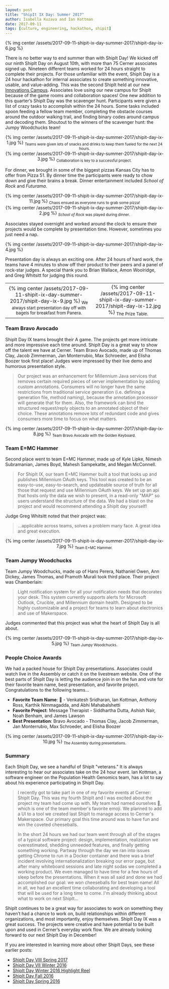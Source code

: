 ```yaml
---
layout: post
title: "ShipIt IX Day: Summer 2017"
author: Isabella Kuzava and Ian Kottman
date: 2017-09-11
tags: [culture, engineering, hackathon, shipit]
---
```


{% img center /assets/2017-09-11-shipit-ix-day-summer-2017/shipit-day-ix-6.jpg %}

There is no better way to end summer than with ShipIt Day! We kicked off our ninth ShipIt Day on August 10th, with more than 75 Cerner associates signed up. Nineteen different teams worked for 24 hours straight to complete their projects. For those unfamiliar with the event, ShipIt Day is a 24 hour hackathon for internal associates to create something innovative, usable, and value-adding. This was the second ShipIt held at our new [Innovations Campus](https://www.bizjournals.com/kansascity/news/2017/02/10/get-a-sneak-peek-inside-cerner-s-new-innovations.html). Associates love using our new campus for ShipIt because of the game rooms and collaboration spaces! One new addition to this quarter’s ShipIt Day was the scavenger hunt. Participants were given a list of crazy tasks to accomplish within the 24 hours. Some tasks included spoon feeding a fellow team member, completing the obstacle courses around the outdoor walking trail, and finding binary codes around campus and decoding them. Shoutout to the winners of the scavenger hunt: the Jumpy Woodchucks team!  

<div align="center">
  {% img center /assets/2017-09-11-shipit-ix-day-summer-2017/shipit-day-ix-1.jpg %}
  <sub>Teams were given lots of snacks and drinks to keep them fueled for the next 24 hours.</sub>
</div>

<div align="center">
  {% img center /assets/2017-09-11-shipit-ix-day-summer-2017/shipit-day-ix-3.jpg %}
  <sub>Collaboration is key to a successful project.</sub>
</div>

For dinner, we brought in some of the biggest pizzas Kansas City has to offer from Pizza 51. By dinner time the participants were ready to chow down and give their brains a break. Dinner entertainment included _School of Rock_ and _Futurama_. 

<div align="center">
  {% img center /assets/2017-09-11-shipit-ix-day-summer-2017/shipit-day-ix-11.jpg %}
  <sub>Chaos ensued as everyone runs to grab some pizza!</sub>
</div>

<div align="center">
  {% img center /assets/2017-09-11-shipit-ix-day-summer-2017/shipit-day-ix-2.jpg %}
  <sub><i>School of Rock</i> was played during dinner.</sub>
</div>

Associates stayed overnight and worked around the clock to ensure their projects would be complete by presentation time. However, sometimes you just need a nap. 

{% img center /assets/2017-09-11-shipit-ix-day-summer-2017/shipit-day-ix-4.jpg %}

Presentation day is always an exciting one. After 24 hours of hard work, the teams have 4 minutes to show off their product to their peers and a panel of rock-star judges. A special thank you to Brian Wallace, Amon Woolridge, and Greg Whitsitt for judging this round. 

<div align="center">
  <table>
    <tr>
      <td align="center">
        {% img center /assets/2017-09-11-shipit-ix-day-summer-2017/shipit-day-ix-9.jpg %}
        <sub>We always start presentation day off with bagels for breakfast from Panera.</sub>
      </td>
      <td align="center">
        {% img center /assets/2017-09-11-shipit-ix-day-summer-2017/shipit-day-ix-12.jpg %}
        <sub>The Prize Table.</sub>
      </td>
    </tr>
  </table>
</div>

### Team Bravo Avocado

ShipIt Day IX teams brought their A game. The projects get more intricate and more impressive each time around. ShipIt Day is a great way to show off the talent we have at Cerner. Team Bravo Avocado, made up of Thomas Clay, Jacob Zimmerman, Jan Monterrubio, Max Schroeder, and Elisha Boozer took first place! Judges were impressed by their live demo and humorous presentation style.

> Our project was an enhancement for Millennium Java services that removes certain required pieces of server implementation by adding custom annotations. Consumers will no longer have the same restrictions from traditional service generation (i.e. defining a generation file, method naming), because the annotation processor will generate that for them. Also, the framework can bind the structured request/reply objects to an annotated object of their choice. These annotations remove lots of redundant code and gives consumers more time to focus on what matters.

<div align="center">
  {% img center /assets/2017-09-11-shipit-ix-day-summer-2017/shipit-day-ix-8.jpg %}
  <sub>Team Bravo Avocado with the Golden Keyboard.</sub>
</div>

### Team E=MC Hammer

Second place went to team E=MC Hammer, made up of Kyle Lipke, Nimesh Subramanian, James Boyd, Mahesh Sampekatte, and Megan McConnell.  

> For ShipIt IX, our team E=MC Hammer built a tool that looks up and publishes Millennium OAuth keys. This tool was created to be an easy-to-use, easy-to-search, and updateable source of truth for all those that request and use Millennium OAuth keys. We set up an api that hosts only the data we wish to present, in a read-only "MAP" so users understand the structure of the data. We had a blast on the project and would recommend attending a ShipIt day yourself!

Judge Greg Whitsitt noted that their project was:

> ...applicable across teams, solves a problem many face. A great idea and great execution.

<div align="center">
  {% img center /assets/2017-09-11-shipit-ix-day-summer-2017/shipit-day-ix-7.jpg %}
  <sub>Team E=MC Hammer.</sub>
</div>

### Team Jumpy Woodchucks

Team Jumpy Woodchucks, made up of Hans Perera, Nathaniel Owen, Ann Dickey, James Thomas, and Pramoth Murali took third place. Their project was Chamberlain: 

> Light notification system for all your notification needs that decorates your desk. This system currently supports alerts for Microsoft Outlook, Crucible, and Millennium domain health. Designed to be highly customizable and a project for teams to learn about electronics and use of Makerspace.

Judges commented that this project was what the heart of ShipIt Day is all about.

<div align="center">
  {% img center /assets/2017-09-11-shipit-ix-day-summer-2017/shipit-day-ix-5.jpg %}
  <sub>Team Jumpy Woodchucks.</sub>
</div>

### People Choice Awards

We had a packed house for ShipIt Day presentations. Associates could watch live in the Assembly or catch it on the livestream website.  One of the best parts of ShipIt Day is letting the audience join in on the fun and vote for their favorite team name, best presentation, and favorite project. Congratulations to the following teams...

* **Favorite Team Name**: 🌝 - Venkatesh Sridharan, Ian Kottman, Anthony Ross, Karthik Nimmagadda, and Abhi Mahabalshetti
* **Favorite Project**: Message Therapist -  Siddhartha Dutta, Ashish Nair, Noah Benham, and James Lawson
* **Best Presentation**: Bravo Avocado - Thomas Clay, Jacob Zimmerman, Jan Monterrubio, Max Schroeder, and Elisha Boozer

<div align="center">
  {% img center /assets/2017-09-11-shipit-ix-day-summer-2017/shipit-day-ix-10.jpg %}
  <sub>The Assembly during presentations.</sub>
</div>

### Summary

Each ShipIt Day, we see a handful of ShipIt "veterans." It is always interesting to hear our associates take on the 24 hour event. Ian Kottman, a software engineer on the Population Health Genomics team, has a lot to say about his experience participating in ShipIt Day.

> I recently got to take part in one of my favorite events at Cerner: ShipIt Day. This was my fourth ShipIt and I was excited about the project my team had come up with. My team had named ourselves 🌝, which is one of the team member's favorite emoji. We planned to add a UI to a tool we created last ShipIt to manage access to Cerner's Makerspace. Our primary goal this time around was to have fun and win the coveted cheeseballs.
> 
> In the short 24 hours we had our team went through all of the stages of a typical software project: design, implementation, realization we overestimated, shedding unneeded features, and finally getting something working. Partway through the day we ran into issues getting Chrome to run in a Docker container and there was a brief incident involving internationalization breaking our error page, but after many whiteboard sessions and late night sodas we completed a working product. We even managed to have time for a few hours of sleep before the presentations. When it was all said and done we had accomplished our goal: we won cheeseballs for best team name! All in all, we had an excellent time collaborating and developing a tool that will be used for a long time to come. I'm already thinking about what to work on next ShipIt...

ShipIt continues to be a great way for associates to work on something they haven’t had a chance to work on, build relationships within different organizations, and most importantly, enjoy themselves. ShipIt Day IX was a great success. The projects were creative and have potential to be built upon and used in Cerner’s everyday work flow. We are already looking forward to our next ShipIt Day in December! 

If you are interested in learning more about other ShipIt Days, see these earlier posts:

* [ShipIt Day VIII Spring 2017](http://engineering.cerner.com/blog/shipit-day-viii-spring-2017/)
* [ShipIt Day VII Winter 2016](http://engineering.cerner.com/blog/shipit-vii-day-winter-2016/)
* [ShipIt Day Winter 2016 Highlight Reel](https://www.youtube.com/watch?v=iqTp0dmLgUk)
* [ShipIt Day Fall 2016](http://engineering.cerner.com/blog/fall-2016-shipit-day/)
* [ShipIt Day Spring 2016](http://engineering.cerner.com/blog/spring-2016-shipit-day/)
